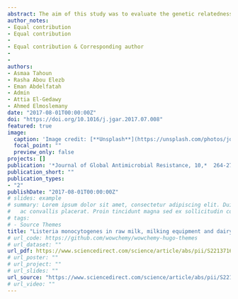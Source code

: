 ```yaml
---
abstract: The aim of this study was to evaluate the genetic relatedness and patterns of antimicrobial resistance amongst *L. monocytogenes* isolated from raw milk, milking equipment, and hand swabs from workers in dairy farms. A total of 300 samples of raw milk, milking equipment, and hand swabs were collected from four dairy farms to examine the presence of Listeria species. Suspected isolates were further identified by VITEK-2 system and Polymerase Chain Reaction (PCR). Antimicrobial susceptibility of the *L. monocytogenes* isolates was determined, and genotyping analysis was performed by enterobacterial repetitive intergenic consensus-polymerase chain reaction (ERIC-PCR). *Listeria* spp. was isolated from 79 (26.3%) of the 300 samples, including 29 (36.7%), 32 (40.5%), and 18 (22.8%) isolates found in raw milk, milking equipment, and hand swabs, respectively. *L. monocytogenes* was the most common isolated (87.3%) species, while the remaining Listeria isolates were *L. innocua* (12.7%). Among the 69 *L. monocytogenes* isolates, 42 (60.8%) showed the mutual presence of *hlyA*, *prfA*, *inlA*, and *inlB* virulence-associated genes. *L. monocytogenes* isolates from raw milk, milking equipment, and hand swabs showed high genetic relatedness. The potentially virulent *L. monocytogenes* isolates were most frequently resistance to tetracycline and clindamycin (81%, each) followed by rifampicin (71.4%), whereas, antimicrobial susceptibility was most frequently observed for ampicillin, levofloxacin, moxifloxacin, linezolid, and tigecycline (100%, each). Furthermore, 88% of *L. monocytogenes* isolates showed multidrug-resistance. The findings of this study show that the contamination of dairy farms with *L. monocytogenes* is relatively high, and highlight the emergence of multi-drug resistant L. monocytogenes in dairy farms. However, ampicillin is a good choice for treatment of listeriosis in the study area.
author_notes:
- Equal contribution
- Equal contribution
- 
- Equal contribution & Corresponding author
-
-
authors:
- Asmaa Tahoun
- Rasha Abou Elezb
- Eman Abdelfatah
- Admin
- Attia El-Gedawy
- Ahmed Elmoslemany
date: "2017-08-01T00:00:00Z"
doi: "https://doi.org/10.1016/j.jgar.2017.07.008"
featured: true
image:
  caption: 'Image credit: [**Unsplash**](https://unsplash.com/photos/jdD8gXaTZsc)'
  focal_point: ""
  preview_only: false
projects: []
publication: '*Journal of Global Antimicrobial Resistance, 10,*  264-270'
publication_short: ""
publication_types:
- "2"
publishDate: "2017-08-01T00:00:00Z"
# slides: example
# summary: Lorem ipsum dolor sit amet, consectetur adipiscing elit. Duis posuere tellus
#   ac convallis placerat. Proin tincidunt magna sed ex sollicitudin condimentum.
# tags:
# - Source Themes
title: "Listeria monocytogenes in raw milk, milking equipment and dairy workers: Molecular characterization and antimicrobial resistance patterns"
# url_code: https://github.com/wowchemy/wowchemy-hugo-themes
# url_dataset: ""
url_pdf: https://www.sciencedirect.com/science/article/abs/pii/S2213716517301315?via%3Dihub
# url_poster: ""
# url_project: ""
# url_slides: ""
url_source: "https://www.sciencedirect.com/science/article/abs/pii/S2213716517301315?via%3Dihub"
# url_video: ""
---
```

